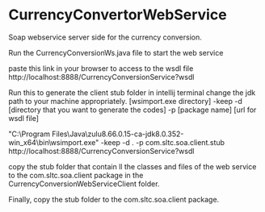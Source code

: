 # CurrencyConvertorWebService
Soap webservice server side for the currency conversion.

Run the CurrencyConversionWs.java file to start the web service

paste this link in your browser to access to the wsdl file http://localhost:8888/CurrencyConversionService?wsdl

Run this to generate the client stub folder in intellij terminal change the jdk path to your machine appropriately. [wsimport.exe directory] -keep -d [directory that you want to generate the codes] -p [package name] [url for wsdl file]

"C:\Program Files\Java\zulu8.66.0.15-ca-jdk8.0.352-win_x64\bin\wsimport.exe" -keep -d . -p com.sltc.soa.client.stub http://localhost:8888/CurrencyConversionService?wsdl

copy the stub folder that contain ll the classes and files of the web service to the com.sltc.soa.client package in the CurrencyConversionWebServiceClient folder.

Finally, copy the stub folder to the com.sltc.soa.client package.
